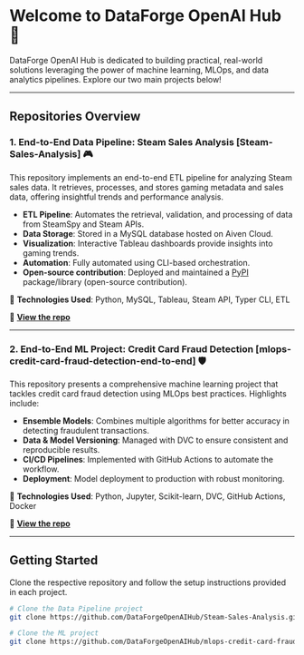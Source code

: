 # Welcome to DataForge OpenAI Hub 🚀

DataForge OpenAI Hub is dedicated to building practical, real-world solutions leveraging the power of machine learning, MLOps, and data analytics pipelines. Explore our two main projects below!

---

## Repositories Overview

### 1. End-to-End Data Pipeline: Steam Sales Analysis [Steam-Sales-Analysis] 🎮

This repository implements an end-to-end ETL pipeline for analyzing Steam sales data. It retrieves, processes, and stores gaming metadata and sales data, offering insightful trends and performance analysis.

- **ETL Pipeline**: Automates the retrieval, validation, and processing of data from SteamSpy and Steam APIs.
- **Data Storage**: Stored in a MySQL database hosted on Aiven Cloud.
- **Visualization**: Interactive Tableau dashboards provide insights into gaming trends.
- **Automation**: Fully automated using CLI-based orchestration.
- **Open-source contribution**: Deployed and maintained a [PyPI](https://pypi.org/project/steamstore-etl/) package/library (open-source contribution).

📂 **Technologies Used**: Python, MySQL, Tableau, Steam API, Typer CLI, ETL 

🔗 **[View the repo](https://github.com/DataForgeOpenAIHub/Steam-Sales-Analysis)**

---

### 2. End-to-End ML Project: Credit Card Fraud Detection [mlops-credit-card-fraud-detection-end-to-end] 🛡️

This repository presents a comprehensive machine learning project that tackles credit card fraud detection using MLOps best practices. Highlights include:

- **Ensemble Models**: Combines multiple algorithms for better accuracy in detecting fraudulent transactions.
- **Data & Model Versioning**: Managed with DVC to ensure consistent and reproducible results.
- **CI/CD Pipelines**: Implemented with GitHub Actions to automate the workflow.
- **Deployment**: Model deployment to production with robust monitoring.

📂 **Technologies Used**: Python, Jupyter, Scikit-learn, DVC, GitHub Actions, Docker

🔗 **[View the repo](https://github.com/DataForgeOpenAIHub/mlops-credit-card-fraud-detection-end-to-end)**

---

## Getting Started

Clone the respective repository and follow the setup instructions provided in each project.

```bash
# Clone the Data Pipeline project
git clone https://github.com/DataForgeOpenAIHub/Steam-Sales-Analysis.git

# Clone the ML project
git clone https://github.com/DataForgeOpenAIHub/mlops-credit-card-fraud-detection-end-to-end.git
